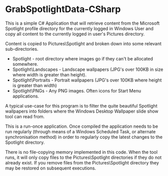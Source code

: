 # GrabSpotlightData-CSharp

This is a simple C# Application that will retrieve content from the Microsoft Spotlight profile directory for the currently logged in Windows User and copy all content to the currently logged in user's Pictures directory.

Content is copied to Pictures\Spotlight and broken down into some relevant sub-directories.

- Spotlight - root directory where images go if they can't be allocated somewhere.
- Spotlight\Landscapes - Landscape wallpapers (JPG's over 100KB in size where width is greater than height).
- Spotlight\Portraits - Portrait wallpapers (JPG's over 100KB where height is greater than width)
- Spotlight\PNGs - Any PNG images. Often icons for Start Menu applications.

A typical use-case for this program is to filter the quite beautiful Spotlight wallpapers into folders where the Windows Desktop Wallpaper slide show tool can read from.

This is a run-once application. Once compiled the application needs to be run regularly (through means of a Windows Scheduled Task, or alternate synchronisation method) in order to regularly copy the latest changes to the Spotlight directory.

There is no file-copying memory implemented in this code. When the tool runs, it will only copy files to the Pictures\Spotlight directories if they do not already exist. If you remove files from the Pictures\Spotlight directory they may be restored on subsequent executions.
